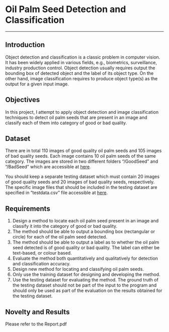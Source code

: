 # Oil Palm Seed Detection and Classification

---

## Introduction
Object detection and classification is a classic problem in computer vision. It has been
widely applied in various fields, e.g., biometrics, surveillance, industry production
control. Object detection usually requires output the bounding box of detected object
and the label of its object type. On the other hand, image classification requires to
produce object type(s) as the output for a given input image. 

## Objectives
In this project, I attempt to apply object detection and image classification
techniques to detect oil palm seeds that are present in an image and classify each of
them into category of good or bad quality.

## Dataset
There are in total 110 images of good quality oil palm seeds and 105 images of bad
quality seeds. Each image contains 10 oil palm seeds of the same category. The
images are stored in two different folders “/GoodSeed” and “/BadSeed” which are
accessible at [here](https://drive.google.com/drive/folders1am1DG21TZJ8fiYNPADPoc04N9JkB8Cy8?usp=sharing).

You should keep a separate testing dataset which must contain 20 images of good
quality seeds and 20 images of bad quality seeds, respectively. The specific image
files that should be included in the testing dataset are specified in “testdata.csv” file
accessible at [here](https://drive.google.com/drive/folders/1UcFoMGnBto_8lj90srdeKiM8PxeNYk8V?usp=sharing).

## Requirements
1. Design a method to locate each oil palm seed present in an image and classify
it into the category of good or bad quality.
2. The method should be able to output a bounding box (rectangular or circle)
for each of the oil palm seed detected.
3. The method should be able to output a label as to whether the oil palm seed
detected is of good quality or bad quality. The label can either be text-based,
or colour based.
4. Evaluate the method both quantitatively and qualitatively for
detection and classification accuracy.
7. Design new method for locating and classifying oil palm
seeds.
8. Only use the training dataset for designing and developing the
method.
9. Use the testing dataset for evaluating the method. The ground
truth of the testing dataset should not be part of the input to the program and
should only be used as part of the evaluation on the results obtained for the
testing dataset.

## Novelty and Results
Please refer to the Report.pdf
